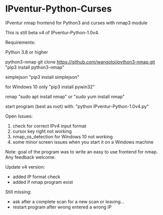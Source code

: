 # IPventur-Python-Curses
IPventur nmap frontend for Python3 and curses with nmap3 module

This is still beta v4 of IPventur-Python-1.0v4.

Requirements:

Python 3.8 or higher

python3-nmap
git clone https://github.com/wangoloj/python3-nmap.git
"pip3 install python3-nmap"

simplejson
"pip3 install simplejson"

for Windows 10 only
"pip3 install pywin32"

nmap
"sudo apt install nmap"
or
"sudo yum install nmap"


start program (best as root) with: "python IPventur-Python-1.0v4.py"

Open Issues:

1. check for correct IPv4 input format
2. cursor key right not working
3. nmap_os_detection for Windows 10 not working
4. some minor screen issues when you start it on a Windows machine

Note:
goal of the program was to write an easy to use frontend for nmap. Any feedback welcome.

Update v4 version:

- added IP format check
- added if nmap program exist

Still missing:
- ask after a complete scan for a new scan or leaving...
- restart program after wrong entered a wrong IP

